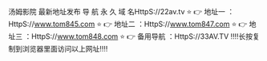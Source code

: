汤姆影院 最新地址发布
导 航 永 久 域 名HttpS://22av.tv
⭐️ 👉 地址一 ：HttpS://www.tom845.com
⭐️ 👉 地址二 ：HttpS://www.tom847.com
⭐️ 👉 地址三 ：HttpS://www.tom848.com
⭐️ 👉 备用导航 ：HttpS://33AV.TV
‼️‼️长按复制到浏览器里面访问以上网址‼️‼️
